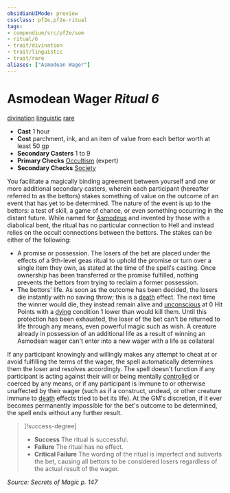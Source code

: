```yaml
---
obsidianUIMode: preview
cssclass: pf2e,pf2e-ritual
tags:
- compendium/src/pf2e/som
- ritual/6
- trait/divination
- trait/linguistic
- trait/rare
aliases: ["Asmodean Wager"]
---
```

# Asmodean Wager *Ritual 6*  
[divination](/rules/traits/divination.md)  [linguistic](/rules/traits/linguistic.md)  [rare](/rules/traits/rare.md)  

- **Cast** 1 hour
- **Cost** parchment, ink, and an item of value from each bettor worth at least 50 gp
- **Secondary Casters** 1 to 9
- **Primary Checks** [Occultism](/compendium/skills.md#Occultism) (expert)
- **Secondary Checks** [Society](/compendium/skills.md#Society)

You facilitate a magically binding agreement between yourself and one or more additional secondary casters, wherein each participant (hereafter referred to as the bettors) stakes something of value on the outcome of an event that has yet to be determined. The nature of the event is up to the bettors: a test of skill, a game of chance, or even something occurring in the distant future. While named for [Asmodeus](/compendium/setting/deities/asmodeus.md) and invented by those with a diabolical bent, the ritual has no particular connection to Hell and instead relies on the occult connections between the bettors. The stakes can be either of the following:

- A promise or possession. The losers of the bet are placed under the effects of a 9th-level geas ritual to uphold the promise or turn over a single item they own, as stated at the time of the spell's casting. Once ownership has been transferred or the promise fulfilled, nothing prevents the bettors from trying to reclaim a former possession.
- The bettors' life. As soon as the outcome has been decided, the losers die instantly with no saving throw; this is a [death](/rules/traits/death.md) effect. The next time the winner would die, they instead remain alive and [unconscious](/rules/conditions.md#Unconscious) at 0 Hit Points with a [dying](/rules/conditions.md#Dying) condition 1 lower than would kill them. Until this protection has been exhausted, the loser of the bet can't be returned to life through any means, even powerful magic such as wish. A creature already in possession of an additional life as a result of winning an Asmodean wager can't enter into a new wager with a life as collateral

If any participant knowingly and willingly makes any attempt to cheat at or avoid fulfilling the terms of the wager, the spell automatically determines them the loser and resolves accordingly. The spell doesn't function if any participant is acting against their will or being mentally [controlled](/rules/conditions.md#Controlled) or coerced by any means, or if any participant is immune to or otherwise unaffected by their wager (such as if a construct, undead, or other creature immune to [death](/rules/traits/death.md) effects tried to bet its life). At the GM's discretion, if it ever becomes permanently impossible for the bet's outcome to be determined, the spell ends without any further result.

> [!success-degree] 
> - **Success** The ritual is successful.
> - **Failure** The ritual has no effect.
> - **Critical Failure** The wording of the ritual is imperfect and subverts the bet, causing all bettors to be considered losers regardless of the actual result of the wager.

*Source: Secrets of Magic p. 147*